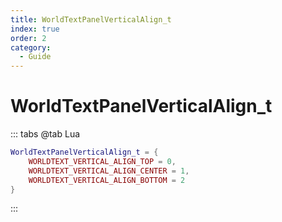 ```yaml
---
title: WorldTextPanelVerticalAlign_t
index: true
order: 2
category:
  - Guide
---
```


# WorldTextPanelVerticalAlign_t
::: tabs
@tab Lua
```lua
WorldTextPanelVerticalAlign_t = {
    WORLDTEXT_VERTICAL_ALIGN_TOP = 0,
    WORLDTEXT_VERTICAL_ALIGN_CENTER = 1,
    WORLDTEXT_VERTICAL_ALIGN_BOTTOM = 2
}
```
:::